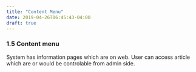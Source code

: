 ```yaml
---
title: "Content Menu"
date: 2019-04-26T06:45:43-04:00
draft: true
---
```


### 1.5 Content menu

System has information pages which are on web. User can access article which are or would be controlable from admin side.
